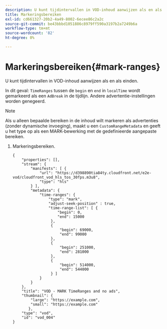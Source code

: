 ```yaml
---
description: U kunt tijdintervallen in VOD-inhoud aanwijzen als en als einden.
title: Markeringsbereiken
exl-id: cd661327-20b2-4a49-8002-6ecee86c2a2c
source-git-commit: be43bbbd1051886c8979ff590a3197b2a7249b6a
workflow-type: tm+mt
source-wordcount: '82'
ht-degree: 0%

---
```


# Markeringsbereiken{#mark-ranges}

U kunt tijdintervallen in VOD-inhoud aanwijzen als en als einden.

In dit geval: `TimeRanges` tussen de `begin` en `end` in `localTime` wordt gemarkeerd als een `AdBreak` in de tijdlijn. Andere advertentie-instellingen worden genegeerd.

>[!NOTE]
>
>Als u alleen bepaalde bereiken in de inhoud wilt markeren als advertenties (zonder dynamische invoeging), maakt u een `CustomRangeMetadata` en geeft u het type op als een MARK-bewerking met de gedefinieerde aangepaste bereiken.

1. Markeringsbereiken.

   ```
   {   
       "properties": [],
       "stream": {
           "manifests": [ {
               "url": "https://d398890tia84ty.cloudfront.net/e2e-vod/cloudfront_vod_hls_tos_30fps.m3u8",
               "type": "hls"
           } ],
           "metadata": {
               "time-ranges": {
                   "type": "mark",
                   "adjust-seek-position" : true,   
                   "time-range-list": [ {
                       "begin": 0,
                       "end": 15000
                    },
                    {
                        "begin": 69000,
                        "end": 99000
                    },
                    {
                        "begin": 251000,
                        "end": 281000
                    },
                    {
                        "begin": 514000,
                        "end": 544000
                    } ]
               }
           }           
       },   
       "title": "VOD - MARK TimeRanges and no ads",
       "thumbnail": {
           "large": "https://example.com",
           "small": "https://example.com"
          },
       "type": "vod",
       "id": "vod_004"
   }
   ```
